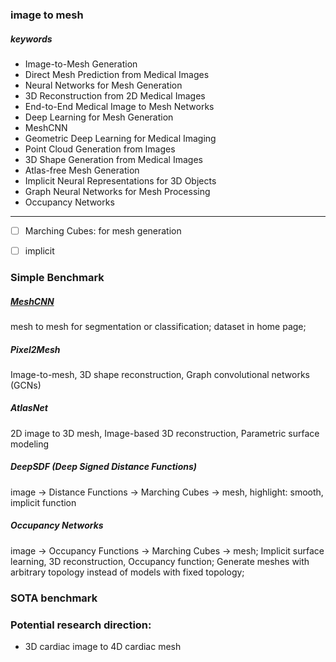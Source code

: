 ### image to mesh


##### keywords

- Image-to-Mesh Generation
- Direct Mesh Prediction from Medical Images
- Neural Networks for Mesh Generation
- 3D Reconstruction from 2D Medical Images
- End-to-End Medical Image to Mesh Networks
- Deep Learning for Mesh Generation
- MeshCNN 
- Geometric Deep Learning for Medical Imaging
- Point Cloud Generation from Images
- 3D Shape Generation from Medical Images
- Atlas-free Mesh Generation
- Implicit Neural Representations for 3D Objects
- Graph Neural Networks for Mesh Processing
- Occupancy Networks

------------
- [ ] Marching Cubes: for mesh generation
- [ ] implicit


### Simple Benchmark

##### [MeshCNN](https://ranahanocka.github.io/MeshCNN/)
mesh to mesh for segmentation or classification;
dataset in home page;

##### Pixel2Mesh
Image-to-mesh, 3D shape reconstruction, Graph convolutional networks (GCNs)

##### AtlasNet
2D image to 3D mesh, Image-based 3D reconstruction, Parametric surface modeling

##### DeepSDF (Deep Signed Distance Functions)
image -> Distance Functions -> Marching Cubes -> mesh, highlight: smooth, implicit function

##### Occupancy Networks
image -> Occupancy Functions -> Marching Cubes -> mesh; 
Implicit surface learning, 3D reconstruction, Occupancy function;
Generate meshes with arbitrary topology instead of models with fixed topology;



### SOTA benchmark




### Potential research direction:

- 3D cardiac image to 4D cardiac mesh









